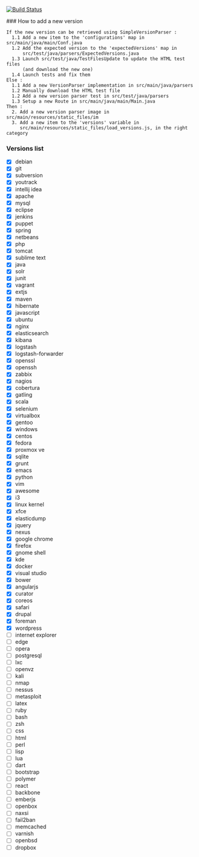 [![Build Status](https://api.travis-ci.org/sniksnp/versions-watch.svg?branch=master)](https://travis-ci.org/sniksnp/versions-watch)

### How to add a new version
```
If the new version can be retrieved using SimpleVersionParser :
  1.1 Add a new item to the 'configurations' map in src/main/java/main/Conf.java
  1.2 Add the expected version to the 'expectedVersions' map in 
      src/test/java/parsers/ExpectedVersions.java
  1.3 Launch src/test/java/TestFilesUpdate to update the HTML test files 
      (and download the new one)
  1.4 Launch tests and fix them
Else :
  1.1 Add a new VersionParser implementation in src/main/java/parsers
  1.2 Manually download the HTML test file
  1.2 Add a new version parser test in src/test/java/parsers
  1.3 Setup a new Route in src/main/java/main/Main.java
Then :
  2. Add a new version parser image in src/main/resources/static_files/im
  3. Add a new item to the 'versions' variable in 
     src/main/resources/static_files/load_versions.js, in the right category
```

### Versions list
- [x] debian
- [x] git
- [x] subversion
- [x] youtrack
- [x] intellij idea
- [x] apache
- [x] mysql
- [x] eclipse
- [x] jenkins
- [x] puppet
- [x] spring
- [x] netbeans
- [x] php
- [x] tomcat
- [x] sublime text
- [x] java
- [x] solr
- [x] junit
- [x] vagrant
- [x] extjs
- [x] maven
- [x] hibernate
- [x] javascript
- [x] ubuntu
- [x] nginx
- [x] elasticsearch
- [x] kibana
- [x] logstash
- [x] logstash-forwarder
- [x] openssl
- [x] openssh
- [x] zabbix
- [x] nagios
- [x] cobertura
- [x] gatling
- [x] scala
- [x] selenium
- [x] virtualbox
- [x] gentoo
- [x] windows
- [x] centos
- [x] fedora
- [x] proxmox ve
- [x] sqlite
- [x] grunt
- [x] emacs
- [x] python
- [x] vim
- [x] awesome
- [x] i3
- [x] linux kernel
- [x] xfce
- [x] elasticdump
- [x] jquery
- [x] nexus
- [x] google chrome
- [x] firefox
- [x] gnome shell
- [x] kde
- [x] docker
- [x] visual studio
- [x] bower
- [x] angularjs
- [x] curator
- [x] coreos
- [x] safari
- [x] drupal
- [x] foreman
- [x] wordpress
- [ ] internet explorer
- [ ] edge
- [ ] opera
- [ ] postgresql
- [ ] lxc
- [ ] openvz
- [ ] kali
- [ ] nmap
- [ ] nessus
- [ ] metasploit
- [ ] latex
- [ ] ruby
- [ ] bash
- [ ] zsh
- [ ] css
- [ ] html
- [ ] perl
- [ ] lisp
- [ ] lua
- [ ] dart
- [ ] bootstrap
- [ ] polymer
- [ ] react
- [ ] backbone
- [ ] emberjs
- [ ] openbox
- [ ] naxsi
- [ ] fail2ban
- [ ] memcached
- [ ] varnish
- [ ] openbsd
- [ ] dropbox
